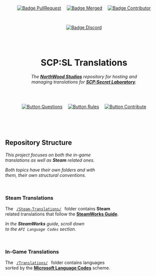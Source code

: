 
<br>

<div align = center>

[![Badge PullRequest]][PullRequests]   
[![Badge Merged]][Merged]   
[![Badge Contributor]][Contributors]

<br>

[![Badge Discord]][Discord]

<br>
<br>

# SCP:SL Translations

*The **[NorthWood Studios]** repository for hosting and <br>
managing translations for **[SCP:Secret Laboratory]**.*

<br>
<br>

[![Button Questions]][Discussions]   
[![Button Rules]][Rules]   
[![Button Contribute]][Contribute]

</div>

<br>
<br>
<br>

## Repository Structure

*This project focuses on both the in-game* <br>
*translations as well as **Steam** related ones.*

*Both topics have their own folders and with* <br>
*them, their own structural conventions.*

<br>

### Steam Translations

The   [`/Steam-Translations/`]   folder contains **Steam** <br>
related translations that follow the **[SteamWorks Guide]**.

*In the **SteamWorks** guide, scroll down* <br>
*to the `API Language Codes` section.*

<br>

### In-Game Translations

The   [`/Translations/`]   folder contains languages <br>
sorted by the **[Microsoft Language Codes]** scheme.

<br>



<!----------------------------------------------------------------------------->

[Microsoft Language Codes]: https://docs.microsoft.com/en-us/openspecs/windows_protocols/ms-lcid/a9eac961-e77d-41a6-90a5-ce1a8b0cdb9c
[SCP:Secret Laboratory]: https://scpslgame.com/
[NorthWood Studios]: https://store.steampowered.com/developer/NWStudios
[SteamWorks Guide]: https://partner.steamgames.com/doc/store/localization
[Discord]: https://discord.com/scpsl

[`/Steam-Translations/`]: Steam-Translations
[`/Translations/`]: Translations
[Contribute]: Documentation/Contribute.md
[Rules]: Documentation/Rules.md

[Contributors]: https://github.com/northwood-studios/SCPSL-Translations/graphs/contributors
[PullRequests]: https://github.com/northwood-studios/SCPSL-Translations/pulls
[Discussions]: https://github.com/northwood-studios/SCPSL-Translations/discussions
[Merged]: https://github.com/northwood-studios/SCPSL-Translations/pulls?q=is%3Apr+is%3Aclosed


<!---------------------------------[ Badges ]---------------------------------->

[Badge PullRequest]: https://img.shields.io/github/issues-pr-raw/NorthWood-Studios/SCPSL-Translations?color=217346&style=flat&label=Ｒｅｑｕｅｓｔｓ
[Badge Contributor]: https://img.shields.io/github/contributors-anon/NorthWood-Studios/SCPSL-Translations?color=6264A7&style=flat&label=Ｃｏｎｔｒｉｂｕｔｏｒｓ
[Badge Merged]: https://img.shields.io/github/issues-search/NorthWood-Studios/SCPSL-Translations?color=A4373A&style=flat&label=Ｍｅｒｇｅｄ&query=is%3Apr+is%3Aclosed+is%3Amerged
[Badge Discord]: https://img.shields.io/discord/330432627649544202?label=Ｄｉｓｃｏｒｄ&color=5865F2&logoColor=white&logo=Discord


<!--------------------------------[ Buttons ]---------------------------------->

[Button Questions]: https://img.shields.io/badge/Questions-217346?style=for-the-badge&logoColor=white&logo=AskUbuntu
[Button Rules]: https://img.shields.io/badge/Rules-A4373A?style=for-the-badge&logoColor=white&logo=MicrosoftAcademic
[Button Contribute]: https://img.shields.io/badge/Contribute-6264A7?style=for-the-badge&logoColor=white&logo=GitHub